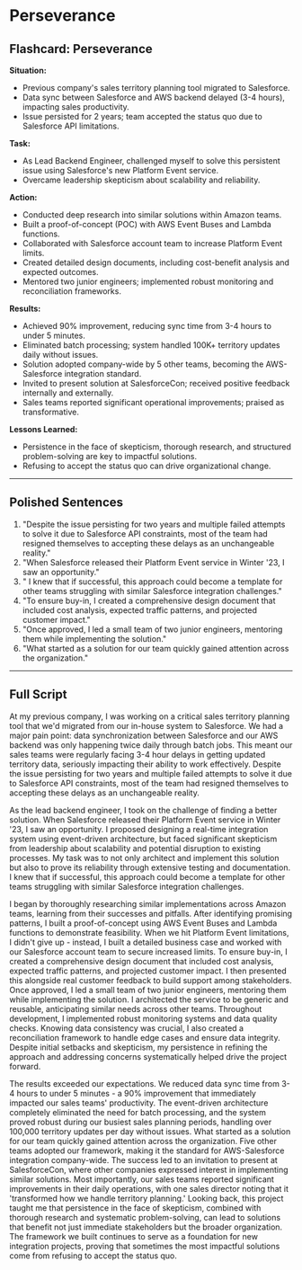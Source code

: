 # Perseverance

## Flashcard: Perseverance

**Situation:**

- Previous company's sales territory planning tool migrated to Salesforce.
- Data sync between Salesforce and AWS backend delayed (3-4 hours), impacting sales productivity.
- Issue persisted for 2 years; team accepted the status quo due to Salesforce API limitations.

**Task:**

- As Lead Backend Engineer, challenged myself to solve this persistent issue using Salesforce's new Platform Event service.
- Overcame leadership skepticism about scalability and reliability.

**Action:**

- Conducted deep research into similar solutions within Amazon teams.
- Built a proof-of-concept (POC) with AWS Event Buses and Lambda functions.
- Collaborated with Salesforce account team to increase Platform Event limits.
- Created detailed design documents, including cost-benefit analysis and expected outcomes.
- Mentored two junior engineers; implemented robust monitoring and reconciliation frameworks.

**Results:**

- Achieved 90% improvement, reducing sync time from 3-4 hours to under 5 minutes.
- Eliminated batch processing; system handled 100K+ territory updates daily without issues.
- Solution adopted company-wide by 5 other teams, becoming the AWS-Salesforce integration standard.
- Invited to present solution at SalesforceCon; received positive feedback internally and externally.
- Sales teams reported significant operational improvements; praised as transformative.

**Lessons Learned:**

- Persistence in the face of skepticism, thorough research, and structured problem-solving are key to impactful solutions.
- Refusing to accept the status quo can drive organizational change.

---

## Polished Sentences

1. "Despite the issue persisting for two years and multiple failed attempts to solve it due to Salesforce API constraints, most of the team had resigned themselves to accepting these delays as an unchangeable reality."
2. "When Salesforce released their Platform Event service in Winter '23, I saw an opportunity."
3. " I knew that if successful, this approach could become a template for other teams struggling with similar Salesforce integration challenges."
4. "To ensure buy-in, I created a comprehensive design document that included cost analysis, expected traffic patterns, and projected customer impact."
5. "Once approved, I led a small team of two junior engineers, mentoring them while implementing the solution."
6. "What started as a solution for our team quickly gained attention across the organization."

---

## Full Script

At my previous company, I was working on a critical sales territory planning tool that we'd migrated from our in-house system to Salesforce. We had a major pain point: data synchronization between Salesforce and our AWS backend was only happening twice daily through batch jobs. This meant our sales teams were regularly facing 3-4 hour delays in getting updated territory data, seriously impacting their ability to work effectively. Despite the issue persisting for two years and multiple failed attempts to solve it due to Salesforce API constraints, most of the team had resigned themselves to accepting these delays as an unchangeable reality.

As the lead backend engineer, I took on the challenge of finding a better solution. When Salesforce released their Platform Event service in Winter '23, I saw an opportunity. I proposed designing a real-time integration system using event-driven architecture, but faced significant skepticism from leadership about scalability and potential disruption to existing processes. My task was to not only architect and implement this solution but also to prove its reliability through extensive testing and documentation. I knew that if successful, this approach could become a template for other teams struggling with similar Salesforce integration challenges.

I began by thoroughly researching similar implementations across Amazon teams, learning from their successes and pitfalls. After identifying promising patterns, I built a proof-of-concept using AWS Event Buses and Lambda functions to demonstrate feasibility. When we hit Platform Event limitations, I didn't give up - instead, I built a detailed business case and worked with our Salesforce account team to secure increased limits. To ensure buy-in, I created a comprehensive design document that included cost analysis, expected traffic patterns, and projected customer impact. I then presented this alongside real customer feedback to build support among stakeholders. Once approved, I led a small team of two junior engineers, mentoring them while implementing the solution. I architected the service to be generic and reusable, anticipating similar needs across other teams. Throughout development, I implemented robust monitoring systems and data quality checks. Knowing data consistency was crucial, I also created a reconciliation framework to handle edge cases and ensure data integrity. Despite initial setbacks and skepticism, my persistence in refining the approach and addressing concerns systematically helped drive the project forward.

The results exceeded our expectations. We reduced data sync time from 3-4 hours to under 5 minutes - a 90% improvement that immediately impacted our sales teams' productivity. The event-driven architecture completely eliminated the need for batch processing, and the system proved robust during our busiest sales planning periods, handling over 100,000 territory updates per day without issues. What started as a solution for our team quickly gained attention across the organization. Five other teams adopted our framework, making it the standard for AWS-Salesforce integration company-wide. The success led to an invitation to present at SalesforceCon, where other companies expressed interest in implementing similar solutions. Most importantly, our sales teams reported significant improvements in their daily operations, with one sales director noting that it 'transformed how we handle territory planning.' Looking back, this project taught me that persistence in the face of skepticism, combined with thorough research and systematic problem-solving, can lead to solutions that benefit not just immediate stakeholders but the broader organization. The framework we built continues to serve as a foundation for new integration projects, proving that sometimes the most impactful solutions come from refusing to accept the status quo.

